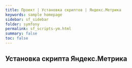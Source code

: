 ```yaml
---
title: Проект | Установка скриптов | Яндекс.Метрика
keywords: sample homepage
sidebar: sf_sidebar
folder: symfony
permalink: sf_scripts-ym.html
summary: false
toc: false
---
```


## Установка скрипта Яндекс.Метрика

